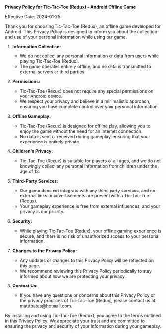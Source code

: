 **Privacy Policy for Tic-Tac-Toe (Redux) - Android Offline Game**

Effective Date: 2024-01-25

Thank you for choosing Tic-Tac-Toe (Redux), an offline game developed for Android. This Privacy Policy is designed to inform you about the collection and use of your personal information while using our game.

1. **Information Collection:**
   - We do not collect any personal information or data from users while playing Tic-Tac-Toe (Redux).
   - The game operates entirely offline, and no data is transmitted to external servers or third parties.

2. **Permissions:**
   - Tic-Tac-Toe (Redux) does not require any special permissions on your Android device.
   - We respect your privacy and believe in a minimalistic approach, ensuring you have complete control over your personal information.

3. **Offline Gameplay:**
   - Tic-Tac-Toe (Redux) is designed for offline play, allowing you to enjoy the game without the need for an internet connection.
   - No data is sent or received during gameplay, ensuring that your experience is entirely private.

4. **Children's Privacy:**
   - Tic-Tac-Toe (Redux) is suitable for players of all ages, and we do not knowingly collect any personal information from children under the age of 13.

5. **Third-Party Services:**
   - Our game does not integrate with any third-party services, and no external links or advertisements are present within Tic-Tac-Toe (Redux).
   - Your gameplay experience is free from external influences, and your privacy is our priority.

6. **Security:**
   - While playing Tic-Tac-Toe (Redux), your offline gaming experience is secure, and there is no risk of unauthorized access to your personal information.

7. **Changes to the Privacy Policy:**
   - Any updates or changes to this Privacy Policy will be reflected on this page.
   - We recommend reviewing this Privacy Policy periodically to stay informed about how we are protecting your privacy.

8. **Contact Us:**
   - If you have any questions or concerns about this Privacy Policy or the privacy practices of Tic-Tac-Toe (Redux), please contact us at matttbates@hotmail.com.

By installing and using Tic-Tac-Toe (Redux), you agree to the terms outlined in this Privacy Policy. We appreciate your trust and are committed to ensuring the privacy and security of your information during your gameplay.
